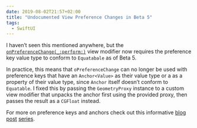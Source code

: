 ```yaml
---
date: 2019-08-02T21:57+02:00
title: "Undocumented View Preference Changes in Beta 5"
tags:
  - SwiftUI
---
```


I haven’t seen this mentioned anywhere,
but the [`onPreferenceChange(_:perform:)`](https://developer.apple.com/documentation/swiftui/anyview/3264105-onpreferencechange#) view modifier now requires the preference key value type to conform to `Equatabale` as of Beta 5.

In practice, this means that `oPreferenceChange` can no longer be used with preference keys that have an `Anchor<Value>` as their value type or a as a property of their value type,
since `Anchor` itself doesn’t conform to `Equatable`.
I fixed this by passing the `GeometryProxy` instance to a custom view modifier that unpacks the anchor first using the provided proxy,
then passes the result as a `CGFloat` instead.

For more on preference keys and anchors check out this informative [blog][article 1] [post][article 2] [series][article 3].

[article 1]: https://swiftui-lab.com/communicating-with-the-view-tree-part-1/
[article 2]: https://swiftui-lab.com/communicating-with-the-view-tree-part-2/
[article 3]: https://swiftui-lab.com/communicating-with-the-view-tree-part-3/
